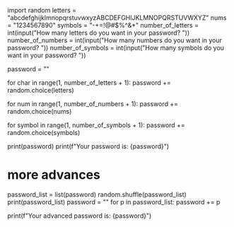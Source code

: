 import random 
letters = "abcdefghijklmnopqrstuvwxyzABCDEFGHIJKLMNOPQRSTUVWXYZ"
nums = "1234567890"
symbols = "-+=!@#$%^&*"
number_of_letters = int(input("How many letters do you want in your password? "))
number_of_numbers = int(input("How many numbers do you want in your password? "))
number_of_symbols = int(input("How many symbols do you want in your password? "))


password = ""

for char in range(1, number_of_letters + 1):
  password += random.choice(letters)

for num in range(1, number_of_numbers + 1):
  password += random.choice(nums)

for symbol in range(1, number_of_symbols + 1):
  password += random.choice(symbols)

print(password)
print(f"Your password is: {password}")

# more advances
password_list = list(password)
random.shuffle(password_list)
print(password_list)
password = ""
for p in password_list:
    password += p

print(f"Your advanced password is: {password}")